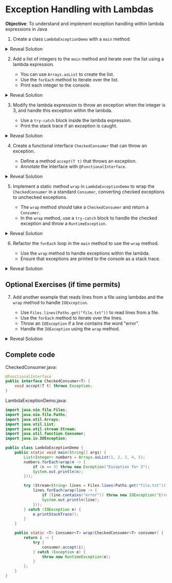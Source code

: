 # Exception Handling with Lambdas

__Objective__: To understand and implement exception handling within lambda expressions in Java


1. Create a class `LambdaExceptionDemo` with a `main` method.

<details>
<summary>Reveal Solution</summary>

We'll place this in a file called "LambdaExceptionDemo.java":

```java
public class LambdaExceptionDemo {
    public static void main(String[] args) {

    }
}
```
</details>

2. Add a list of integers to the `main` method and iterate over the list using a lambda expression.

    - You can use `Arrays.asList` to create the list.
    - Use the `forEach` method to iterate over the list.
    - Print each integer to the console.

<details>
<summary>Reveal Solution</summary>

```java
import java.util.Arrays;
import java.util.List;

public class LambdaExceptionDemo {
    public static void main(String[] args) {
        List<Integer> numbers = Arrays.asList(1, 2, 3, 4, 5);
        numbers.forEach(n -> System.out.println(n));
    }
}
```
</details>

3. Modify the lambda expression to throw an exception when the integer is 3, and handle this exception within the lambda.

    - Use a `try-catch` block inside the lambda expression.
    - Print the stack trace if an exception is caught.

<details>
<summary>Reveal Solution</summary>

```java
public class LambdaExceptionDemo {
    public static void main(String[] args) {
        List<Integer> numbers = Arrays.asList(1, 2, 3, 4, 5);
        numbers.forEach(n -> {
            try {
                if (n == 3) throw new Exception("Exception for 3");
                System.out.println(n);
            } catch (Exception e) {
                e.printStackTrace();
            }
        });
    }
}
```
</details>

4. Create a functional interface `CheckedConsumer` that can throw an exception.

    - Define a method `accept(T t)` that throws an exception.
    - Annotate the interface with `@FunctionalInterface`.

<details>
<summary>Reveal Solution</summary>

```java
@FunctionalInterface
public interface CheckedConsumer<T> {
    void accept(T t) throws Exception;
}
```
</details>

5. Implement a static method `wrap` in `LambdaExceptionDemo` to wrap the `CheckedConsumer` in a standard `Consumer`, converting checked exceptions to unchecked exceptions.

    - The `wrap` method should take a `CheckedConsumer` and return a `Consumer`.
    - In the `wrap` method, use a `try-catch` block to handle the checked exception and throw a `RuntimeException`.

<details>
<summary>Reveal Solution</summary>

```java
import java.util.function.Consumer;

public class LambdaExceptionDemo {
    public static <T> Consumer<T> wrap(CheckedConsumer<T> consumer) {
        return i -> {
            try {
                consumer.accept(i);
            } catch (Exception e) {
                throw new RuntimeException(e);
            }
        };
    }
}
```
</details>

6. Refactor the `forEach` loop in the `main` method to use the `wrap` method.

    - Use the `wrap` method to handle exceptions within the lambda.
    - Ensure that exceptions are printed to the console as a stack trace.

<details>
<summary>Reveal Solution</summary>

```java
public class LambdaExceptionDemo {
    public static void main(String[] args) {
        List<Integer> numbers = Arrays.asList(1, 2, 3, 4, 5);
        numbers.forEach(wrap(n -> {
            if (n == 3) throw new Exception("Exception for 3");
            System.out.println(n);
        }));
    }

    public static <T> Consumer<T> wrap(CheckedConsumer<T> consumer) {
        return i -> {
            try {
                consumer.accept(i);
            } catch (Exception e) {
                throw new RuntimeException(e);
            }
        };
    }
}
```
</details>


## Optional Exercises (if time permits)

7. Add another example that reads lines from a file using lambdas and the `wrap` method to handle `IOException`.

    - Use `Files.lines(Paths.get("file.txt"))` to read lines from a file.
    - Use the `forEach` method to iterate over the lines.
    - Throw an `IOException` if a line contains the word "error".
    - Handle the `IOException` using the `wrap` method.

<details>
<summary>Reveal Solution</summary>

```java
import java.nio.file.Files;
import java.nio.file.Paths;
import java.util.stream.Stream;
import java.io.IOException;

public class LambdaExceptionDemo {
    public static void main(String[] args) {
        // Previous code

        try (Stream<String> lines = Files.lines(Paths.get("file.txt"))) {
            lines.forEach(wrap(line -> {
                if (line.contains("error")) throw new IOException("Error in line");
                System.out.println(line);
            }));
        } catch (IOException e) {
            e.printStackTrace();
        }
    }

    public static <T> Consumer<T> wrap(CheckedConsumer<T> consumer) {
        return i -> {
            try {
                consumer.accept(i);
            } catch (Exception e) {
                throw new RuntimeException(e);
            }
        };
    }
}
```
</details>

## Complete code

CheckedConsumer.java:

```java
@FunctionalInterface
public interface CheckedConsumer<T> {
    void accept(T t) throws Exception;
}
```

LambdaExceptionDemo.java:

```java
import java.nio.file.Files;
import java.nio.file.Paths;
import java.util.Arrays;
import java.util.List;
import java.util.stream.Stream;
import java.util.function.Consumer;
import java.io.IOException;

public class LambdaExceptionDemo {
    public static void main(String[] args) {
        List<Integer> numbers = Arrays.asList(1, 2, 3, 4, 5);
        numbers.forEach(wrap(n -> {
            if (n == 3) throw new Exception("Exception for 3");
            System.out.println(n);
        }));

        try (Stream<String> lines = Files.lines(Paths.get("file.txt"))) {
            lines.forEach(wrap(line -> {
                if (line.contains("error")) throw new IOException("Error in line");
                System.out.println(line);
            }));
        } catch (IOException e) {
            e.printStackTrace();
        }
    }

    public static <T> Consumer<T> wrap(CheckedConsumer<T> consumer) {
        return i -> {
            try {
                consumer.accept(i);
            } catch (Exception e) {
                throw new RuntimeException(e);
            }
        };
    }
}
